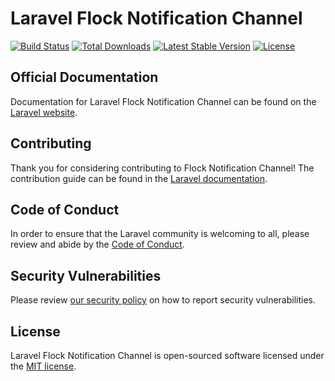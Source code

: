 # Laravel Flock Notification Channel

<a href="https://github.com/bbhide/flock-notification-channel/actions"><img src="https://github.com/bbhide/flock-notification-channel/workflows/tests/badge.svg" alt="Build Status"></a>
<a href="https://packagist.org/packages/bbhide/flock-notification-channel"><img src="https://img.shields.io/packagist/dt/bbhide/flock-notification-channel" alt="Total Downloads"></a>
<a href="https://packagist.org/packages/bbhide/flock-notification-channel"><img src="https://img.shields.io/packagist/v/bbhide/flock-notification-channel" alt="Latest Stable Version"></a>
<a href="https://packagist.org/packages/bbhide/flock-notification-channel"><img src="https://img.shields.io/packagist/l/bbhide/flock-notification-channel" alt="License"></a>

## Official Documentation

Documentation for Laravel Flock Notification Channel can be found on the [Laravel website](https://laravel.com/docs/notifications#flock-notifications).

## Contributing

Thank you for considering contributing to Flock Notification Channel! The contribution guide can be found in the [Laravel documentation](https://laravel.com/docs/contributions).

## Code of Conduct

In order to ensure that the Laravel community is welcoming to all, please review and abide by the [Code of Conduct](https://laravel.com/docs/contributions#code-of-conduct).

## Security Vulnerabilities

Please review [our security policy](https://github.com/bbhide/flock-notification-channel/security/policy) on how to report security vulnerabilities.

## License

Laravel Flock Notification Channel is open-sourced software licensed under the [MIT license](LICENSE.md).
